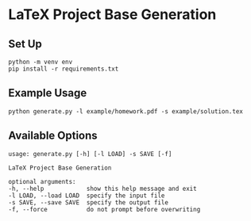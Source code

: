 # LaTeX Project Base Generation

## Set Up

    python -m venv env
    pip install -r requirements.txt

## Example Usage

    python generate.py -l example/homework.pdf -s example/solution.tex

## Available Options

    usage: generate.py [-h] [-l LOAD] -s SAVE [-f]

    LaTeX Project Base Generation

    optional arguments:
    -h, --help            show this help message and exit
    -l LOAD, --load LOAD  specify the input file
    -s SAVE, --save SAVE  specify the output file
    -f, --force           do not prompt before overwriting
